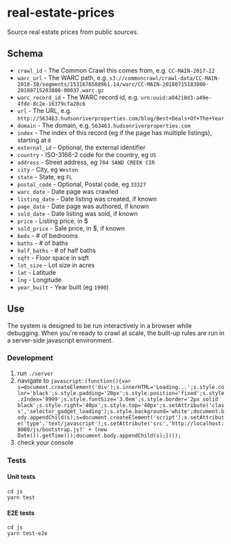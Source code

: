 # real-estate-prices

Source real estate prices from public sources.

## Schema

- `crawl_id` - The Common Crawl this comes from, e.g. `CC-MAIN-2017-22`
- `warc_url` - The WARC path, e.g. `s3://commoncrawl/crawl-data/CC-MAIN-2018-30/segments/1531676588961.14/warc/CC-MAIN-20180715183800-20180715203800-00037.warc.gz`
- `warc_record_id` - The WARC record id, e.g. `urn:uuid:a04218d3-a49e-4fde-8c2e-16379cfa28c6`
- `url` - The URL, e.g. `http://563463.hudsonriverproperties.com/blog/Best+Deals+Of+The+Year`
- `domain` - The domain, e.g. `563463.hudsonriverproperties.com`
- `index` - The index of this record (eg if the page has multiple listings), starting at `0`
- `external_id` - Optional, the external identifier
- `country` - ISO-3166-2 code for the country, eg `US`
- `address` - Street address, eg `704 SAND CREEK CIR`
- `city` - City, eg `Weston`
- `state` - State, eg `FL`
- `postal_code` - Optional, Postal code, eg `33327`
- `warc_date` - Date page was crawled
- `listing_date` - Date listing was created, if known
- `page_date` - Date page was authored, if known
- `sold_date` - Date listing was sold, if known
- `price` - Listing price, in $
- `sold_price` - Sale price, in $, if known
- `beds` - # of bedrooms
- `baths` - # of baths
- `half_baths` - # of half baths
- `sqft` - Floor space in sqft
- `lot_size` - Lot size in acres
- `lat` - Latitude
- `lng` - Longitude
- `year_built` - Year built (eg `1990`)

## Use

The system is designed to be run interactively in a browser while debugging. When you're ready to crawl at scale,
the built-up rules are run in a server-side javascript environment.

### Development

1. run `./server`
2. navigate to `javascript:(function(){var s=document.createElement('div');s.innerHTML='Loading...';s.style.color='black';s.style.padding='20px';s.style.position='fixed';s.style.zIndex='9999';s.style.fontSize='3.0em';s.style.border='2px solid black';s.style.right='40px';s.style.top='40px';s.setAttribute('class','selector_gadget_loading');s.style.background='white';document.body.appendChild(s);s=document.createElement('script');s.setAttribute('type','text/javascript');s.setAttribute('src','http://localhost:8000/js/bootstrap.js?' + (new Date()).getTime());document.body.appendChild(s);})();`
3. check your console

### Tests

#### Unit tests

```
cd js
yarn test
```

#### E2E tests

```
cd js
yarn test-e2e
```
